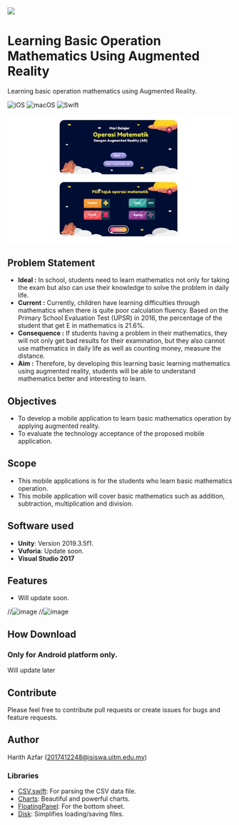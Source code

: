 <img src="https://user-images.githubusercontent.com/121827/76558431-5e747900-64ae-11ea-9168-2091a431773a.png" width="127">

# Learning Basic Operation Mathematics Using Augmented Reality 
Learning basic operation mathematics using Augmented Reality.

![iOS](https://img.shields.io/badge/iOS-10%20-blue)
![macOS](https://img.shields.io/badge/macOS-10.15-blue)
![Swift](https://img.shields.io/badge/Swift-5-orange?logo=Swift&logoColor=white)

![image](https://raw.githubusercontent.com/aswaazfar/projectARFYP/master/Test%20AR/apsview.JPG)

## Problem Statement
* __Ideal :__ In school, students need to learn mathematics not only for taking the exam but also can use their knowledge to solve the problem in daily life.
* __Current :__ Currently, children have learning difficulties through mathematics when there is quite poor calculation fluency. Based on the Primary School Evaluation Test (UPSR) in 2016, the percentage of the student that get E in mathematics is 21.6%.
* __Consequence :__ If students having a problem in their mathematics, they will not only get bad results for their examination, but they also cannot use mathematics in daily life as well as counting money, measure the distance.
* __Aim :__ Therefore, by developing this learning basic learning mathematics using augmented reality, students will be able to understand mathematics better and interesting to learn.

## Objectives
* To develop a mobile application to learn basic mathematics operation by applying augmented reality.
* To evaluate the technology acceptance of the proposed mobile application.

## Scope
* This mobile applications is for the students who learn basic mathematics operation.
* This mobile application will cover basic mathematics such as addition, subtraction, multiplication and division.

## Software used
* __Unity__: Version 2019.3.5f1.
* __Vuforia__: Update soon.
* __Visual Studio 2017__

## Features
* Will update soon.

//![image](pic)
//![image](pic)

## How Download
### Only for Android platform only.

Will update later

## Contribute
Please feel free to contribute pull requests or create issues for bugs and feature requests.

## Author
Harith Azfar (2017412248@isiswa.uitm.edu.my)

### Libraries
* [CSV.swift](https://github.com/yaslab/CSV.swift): For parsing the CSV data file.
* [Charts](https://github.com/danielgindi/Charts): Beautiful and powerful charts.
* [FloatingPanel](https://github.com/SCENEE/FloatingPanel): For the bottom sheet.
* [Disk](https://github.com/saoudrizwan/Disk): Simplifies loading/saving files.

